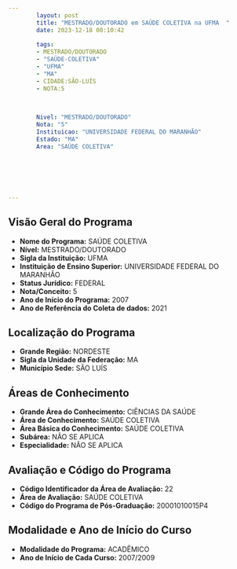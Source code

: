 ```yaml
---
        layout: post
        title: "MESTRADO/DOUTORADO em SAÚDE COLETIVA na UFMA  "
        date: 2023-12-18 00:10:42
     
        tags:
        - MESTRADO/DOUTORADO
        - "SAÚDE-COLETIVA"
        - "UFMA"
        - "MA"
        - CIDADE:SÃO-LUÍS
        - NOTA:5
        
       

        Nivel: "MESTRADO/DOUTORADO"
        Nota: "5"
        Instituicao: "UNIVERSIDADE FEDERAL DO MARANHÃO"
        Estado: "MA"
        Area: "SAÚDE COLETIVA"
        
        
        
        
        
        
---
```

## Visão Geral do Programa
- **Nome do Programa:** SAÚDE COLETIVA
- **Nível:** MESTRADO/DOUTORADO
- **Sigla da Instituição:** UFMA
- **Instituição de Ensino Superior:** UNIVERSIDADE FEDERAL DO MARANHÃO
- **Status Jurídico:** FEDERAL
- **Nota/Conceito:** 5
- **Ano de Início do Programa:** 2007
- **Ano de Referência do Coleta de dados:** 2021

## Localização do Programa
- **Grande Região:** NORDESTE
- **Sigla da Unidade da Federação:** MA
- **Município Sede:** SÃO LUÍS

## Áreas de Conhecimento
- **Grande Área do Conhecimento:** CIÊNCIAS DA SAÚDE
- **Área de Conhecimento:** SAÚDE COLETIVA
- **Área Básica do Conhecimento:** SAÚDE COLETIVA
- **Subárea:** NÃO SE APLICA
- **Especialidade:** NÃO SE APLICA

## Avaliação e Código do Programa
- **Código Identificador da Área de Avaliação:** 22
- **Área de Avaliação:** SAÚDE COLETIVA
- **Código do Programa de Pós-Graduação:** 20001010015P4


## Modalidade e Ano de Início do Curso
- **Modalidade do Programa:** ACADÊMICO
- **Ano de Início de Cada Curso:** 2007/2009

